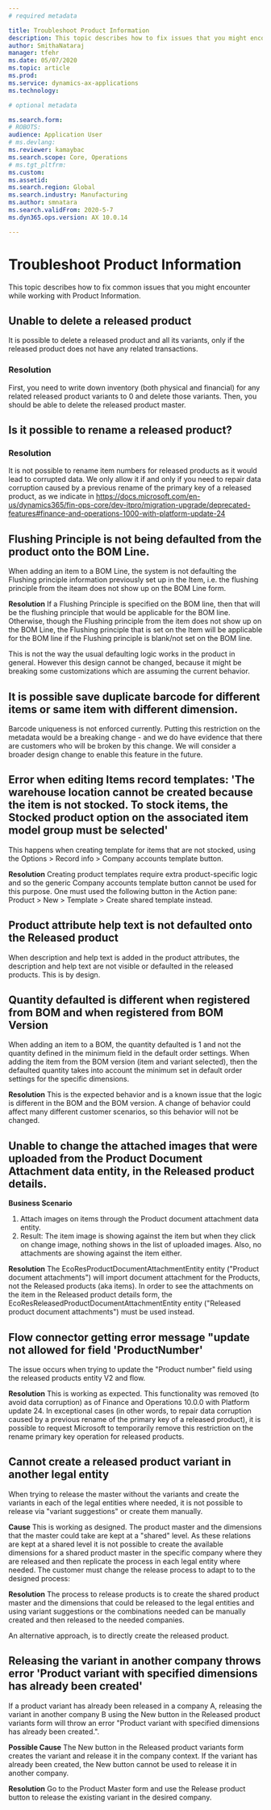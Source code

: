 ```yaml
---
# required metadata

title: Troubleshoot Product Information
description: This topic describes how to fix issues that you might encounter while working with Product Information.
author: SmithaNataraj
manager: tfehr
ms.date: 05/07/2020
ms.topic: article
ms.prod: 
ms.service: dynamics-ax-applications
ms.technology: 

# optional metadata

ms.search.form: 
# ROBOTS: 
audience: Application User
# ms.devlang: 
ms.reviewer: kamaybac
ms.search.scope: Core, Operations
# ms.tgt_pltfrm: 
ms.custom: 
ms.assetid: 
ms.search.region: Global
ms.search.industry: Manufacturing
ms.author: smnatara
ms.search.validFrom: 2020-5-7
ms.dyn365.ops.version: AX 10.0.14

---
```

# Troubleshoot Product Information
This topic describes how to fix common issues that you might encounter while working with Product Information.

## Unable to delete a released product
It is possible to delete a released product and all its variants, only if the released product does not have any related transactions.

### Resolution
First, you need to write down inventory (both physical and financial) for any related released product variants to 0 and delete those variants. Then, you should be able to delete the released product master.

##  Is it possible to rename a released product? 
		
### Resolution
It is not possible to rename item numbers for released products as it would lead to corrupted data. We only allow it if and only if you need to repair data corruption caused by a previous rename of the primary key of a released product, as we indicate in https://docs.microsoft.com/en-us/dynamics365/fin-ops-core/dev-itpro/migration-upgrade/deprecated-features#finance-and-operations-1000-with-platform-update-24

## Flushing Principle is not being defaulted from the product onto the BOM Line.
When adding an item to a BOM Line, the system is not defaulting the Flushing principle information previously set up in the Item, i.e. the flushing principle from the iteam does not show up on the BOM Line form.

**Resolution**
If a Flushing Principle is specified on the BOM line, then that will be the flushing principle that would be applicable for the BOM line. Otherwise, though the Flushing principle from the item does not show up on the BOM Line, the Flushing principle that is set on the Item will be applicable for the BOM line if the Flushing principle is blank/not set on the BOM line.

This is not the way the usual defaulting logic works in the product in general. However this design cannot be changed, because it might be breaking some customizations which are assuming the current behavior.

## It is possible save duplicate barcode for different items or same item with different dimension.
Barcode uniqueness is not enforced currently. Putting this restriction on the metadata would be a breaking change - and we do have evidence that there are customers who will be broken by this change. We will consider a broader design change to enable this feature in the future.

## Error when editing Items record templates: 'The warehouse location cannot be created because the item is not stocked. To stock items, the Stocked product option on the associated item model group must be selected'
This happens when creating template for items that are not stocked, using the Options > Record info > Company accounts template button.

**Resolution**
Creating product templates require extra product-specific logic and so the generic Company accounts template button cannot be used for this purpose. One must used the following button in the Action pane: Product > New > Template > Create shared template instead.

## Product attribute help text is not defaulted onto the Released product
When description and help text is added in the product attributes, the description and help text are not visible or defaulted in the released products. This is by design. 

## Quantity defaulted is different when registered from BOM and when registered from BOM Version 
When adding an item to a BOM, the quantity defaulted is 1 and not the quantity defined in the minimum field in the default order settings. When adding the item from the BOM version (item and variant selected), then the defaulted quantity takes into account the minimum set in default order settings for the specific dimensions.

**Resolution**
This is the expected behavior and is a known issue that the logic is different in the BOM and the BOM version. A change of behavior could affect many different customer scenarios, so this behavior will not be changed.

## Unable to change the attached images that were uploaded from the Product Document Attachment data entity, in the Released product details. 
**Business Scenario**
1. Attach images on items through the Product document attachment data entity. 
2. Result: The item image is showing against the item but when they click on change image, nothing shows in the list of uploaded images. Also, no attachments are showing against the item either. 

**Resolution**
The EcoResProductDocumentAttachmentEntity entity ("Product document attachments") will import document attachment for the Products, not the Released products (aka items).
In order to see the attachments on the item in the Released product details form, the EcoResReleasedProductDocumentAttachmentEntity entity ("Released product document attachments") must be used instead.

## Flow connector getting error message  "update not allowed for field 'ProductNumber'
The issue occurs when trying to update the "Product number" field using the released products entity V2 and flow.

**Resolution**
This is working as expected. This functionality was removed (to avoid data corruption) as of Finance and Operations 10.0.0 with Platform update 24. In exceptional cases (in other words, to repair data corruption caused by a previous rename of the primary key of a released product), it is possible to request Microsoft to temporarily remove this restriction on the rename primary key operation for released products.

## Cannot create a released product variant in another legal entity
When trying to release the master without the variants and create the variants in each of the legal entities where needed, it is not possible to release via "variant suggestions" or create them manually. 

**Cause**
This is working as designed. The product master and the dimensions that the master could take are kept at a "shared" level. As these relations are kept at a shared level it is not possible to create the available dimensions for a shared product master in the specific company where they are released and then replicate the process in each legal entity where needed. The customer must change the release process to adapt to to the designed process:

**Resolution**
The process to release products is to create the shared product master and the dimensions that could be released to the legal entities and using variant suggestions or the combinations needed can be manually created and then released to the needed companies. 

An alternative approach, is to directly create the released product. 

## Releasing the variant in another company throws error 'Product variant with specified dimensions has already been created'
If a product variant has already been released in a company A, releasing the variant in another company B using the New button in the Released product variants form will throw an error "Product variant with specified dimensions has already been created.".

**Possible Cause**
The New button in the Released product variants form creates the variant and release it in the company context. If the variant has already been created, the New button cannot be used to release it in another company. 

**Resolution**
Go to the Product Master form and use the Release product button to release the existing variant in the desired company.

